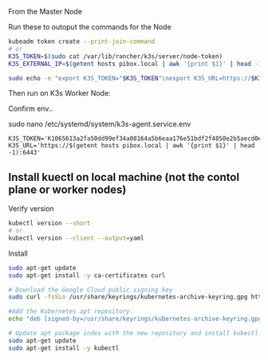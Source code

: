 From the Master Node

Run these to outoput the commands for the Node
```bash
kubeadm token create --print-join-command
# or
K3S_TOKEN=$(sudo cat /var/lib/rancher/k3s/server/node-token)
K3S_EXTERNAL_IP=$(getent hosts pibox.local | awk '{print $1}' | head -1)

sudo echo -e "export K3S_TOKEN="$K3S_TOKEN"\nexport K3S_URL=https://$K3S_EXTERNAL_IP:6443\nexport INSTALL_K3S_EXEC=\"--docker --token \$K3S_TOKEN --server \$K3S_URL\""
```

Then run on K3s Worker Node:

Confirm env..

sudo nano /etc/systemd/system/k3s-agent.service.env


```
K3S_TOKEN='K1065613a2fa50dd99ef34a08164a5b6eaa176e51bdf2f4850e2b5aecd0e322200a::server:f49519a6575fd59c13c66c8783dbae0c'
K3S_URL='https://$(getent hosts pibox.local | awk '{print $1}' | head -1):6443'
```

## Install kuectl on local machine (not the contol plane or worker nodes)

Verify version
```bash
kubectl version --short
# or
kubectl version --client --output=yaml 
```

Install
```bash
sudo apt-get update
sudo apt-get install -y ca-certificates curl

# Download the Google Cloud public signing key
sudo curl -fsSLo /usr/share/keyrings/kubernetes-archive-keyring.gpg https://packages.cloud.google.com/apt/doc/apt-key.gpg

#Add the Kubernetes apt repository
echo "deb [signed-by=/usr/share/keyrings/kubernetes-archive-keyring.gpg] https://apt.kubernetes.io/ kubernetes-xenial main" | sudo tee /etc/apt/sources.list.d/kubernetes.list

# Update apt package index with the new repository and install kubectl:
sudo apt-get update
sudo apt-get install -y kubectl

```